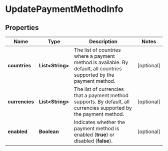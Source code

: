 

# UpdatePaymentMethodInfo


## Properties

| Name | Type | Description | Notes |
|------------ | ------------- | ------------- | -------------|
|**countries** | **List&lt;String&gt;** | The list of countries where a payment method is available. By default, all countries supported by the payment method. |  [optional] |
|**currencies** | **List&lt;String&gt;** | The list of currencies that a payment method supports. By default, all currencies supported by the payment method. |  [optional] |
|**enabled** | **Boolean** | Indicates whether the payment method is enabled (**true**) or disabled (**false**). |  [optional] |



